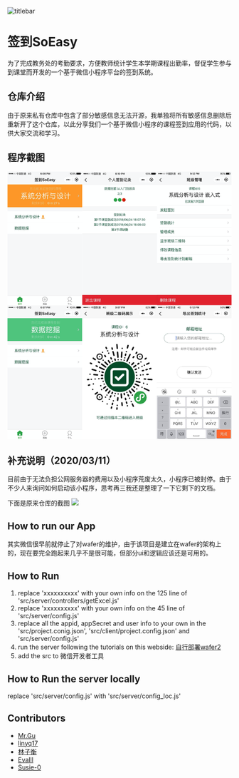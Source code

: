![titlebar](./images/icon2.png)

# 签到SoEasy
为了完成教务处的考勤要求，方便教师统计学生本学期课程出勤率，督促学生参与到课堂而开发的一个基于微信小程序平台的签到系统。

## 仓库介绍
由于原来私有仓库中包含了部分敏感信息无法开源，我单独将所有敏感信息删除后重新开了这个仓库，以此分享我们一个基于微信小程序的课程签到应用的代码，以供大家交流和学习。



## 程序截图

![UI](./images/UI.png)

## 补充说明（2020/03/11）
目前由于无法负担公网服务器的费用以及小程序荒废太久，小程序已被封停。由于不少人来询问如何启动该小程序，思考再三我还是整理了一下它剩下的文档。

下面是原来仓库的截图
![](./images/repScreenCut.png)

## How to run our App
其实微信很早前就停止了对wafer的维护，由于该项目是建立在wafer的架构上的，现在要完全跑起来几乎不是很可能，但部分ui和逻辑应该还是可用的。

## How to Run
1. replace 'xxxxxxxxxx' with your own info on the 125 line of 'src/server/controllers/getExcel.js'
2. replace 'xxxxxxxxxx' with your own info on the 45 line of 'src/server/config.js'
3. replace all the appid, appSecret and user info to your own in the 'src/project.conig.json', 'src/client/project.config.json' and 'src/server/config.js'
4. run the server following the tutorials on this webside: [自行部署wafer2](https://github.com/tencentyun/wafer2-startup/wiki/%E8%87%AA%E8%A1%8C%E9%83%A8%E7%BD%B2)
5. add the src to 微信开发者工具

## How to Run the server locally
replace 'src/server/config.js' with 'src/server/config_loc.js'


## Contributors

- [Mr.Gu](https://github.com/mgsweet)
- [linyq17](https://github.com/linyq17)
- [林子衡](https://github.com/823046544)
- [Evalll](https://github.com/Evalll)
- [Susie-0](https://github.com/Susie-0)

